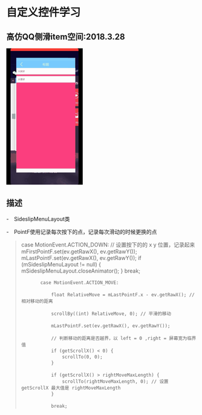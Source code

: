 自定义控件学习
======

## 高仿QQ侧滑item空间:2018.3.28

 ![](art/SideslipMenuLayout.gif)

## 描述

-　SideslipMenuLayout类

-　PointF使用记录每次按下的点，记录每次滑动的时候更换的点

> case MotionEvent.ACTION_DOWN:
>                // 设置按下的的 x y 位置，记录起来
>                mFirstPointF.set(ev.getRawX(), ev.getRawY());
>                mLastPointF.set(ev.getRawX(), ev.getRawY());
>                if (mSideslipMenuLayout != null) {
>                    mSideslipMenuLayout.closeAnimator();
>                }
>                break;
>
>            case MotionEvent.ACTION_MOVE:
>
>                float RelativeMove = mLastPointF.x - ev.getRawX(); // 相对移动的距离
>
>                scrollBy((int) RelativeMove, 0); // 平滑的移动
>
>                mLastPointF.set(ev.getRawX(), ev.getRawY());
>
>                // 判断移动的距离是否越界，以 left = 0 ,right = 屏幕宽为临界值
>                if (getScrollX() < 0) {
>                    scrollTo(0, 0);
>                }
>
>                if (getScrollX() > rightMoveMaxLength) {
>                    scrollTo(rightMoveMaxLength, 0); // 设置 getScrollX 最大值是 rightMoveMaxLength
>                }
>
>                break;

